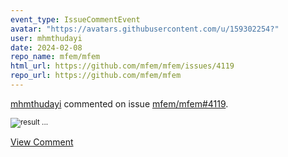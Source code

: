 ```yaml
---
event_type: IssueCommentEvent
avatar: "https://avatars.githubusercontent.com/u/159302254?"
user: mhmthudayi
date: 2024-02-08
repo_name: mfem/mfem
html_url: https://github.com/mfem/mfem/issues/4119
repo_url: https://github.com/mfem/mfem
---
```


<a href='https://github.com/mhmthudayi' target='_blank'>mhmthudayi</a> commented on issue <a href='https://github.com/mfem/mfem/issues/4119' target='_blank'>mfem/mfem#4119</a>.

<small>![result](https://github.com/mfem/mfem/assets/159302254/579fe92a-ec68-4753-aebd-3df36d95bbf8)...</small>

<a href='https://github.com/mfem/mfem/issues/4119' target='_blank'>View Comment</a>